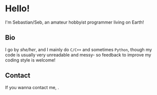 # Hello!
I'm Sebastian/Seb, an amateur hobbyist programmer living on Earth!

## Bio
I go by *she/her*, and I mainly do `C/C++` and sometimes `Python`,
 though my code is usually very unreadable and messy- so feedback
 to improve my coding style is welcome!

## Contact
If you wanna contact me, *<Intentionally Blank Field>*.
